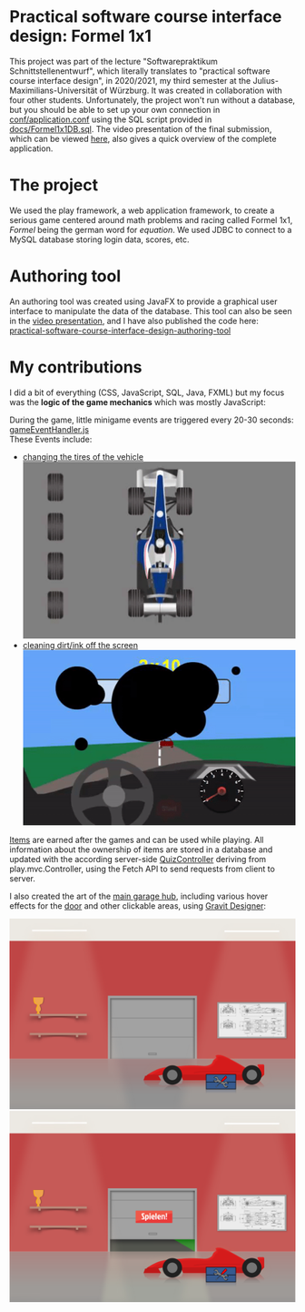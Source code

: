 # Practical software course interface design: Formel 1x1

This project was part of the lecture "Softwarepraktikum Schnittstellenentwurf", which literally translates to "practical software course interface design", in 2020/2021, my third semester at the Julius-Maximilians-Universität of Würzburg. It was created in collaboration with four other students. Unfortunately, the project won't run without a database, but you should be able to set up your own connection in [conf/application.conf](conf/application.conf) using the SQL script provided in [docs/Formel1x1DB.sql](docs/Formel1x1DB.sql). The video presentation of the final submission, which can be viewed [here](docs/formel1x1.mp4), also gives a quick overview of the complete application.

# The project

We used the play framework, a web application framework, to create a serious game centered around math problems and racing called Formel 1x1, *Formel* being the german word for *equation*. We used JDBC to connect to a MySQL database storing login data, scores, etc.

# Authoring tool

An authoring tool was created using JavaFX to provide a graphical user interface to manipulate the data of the database. This tool can also be seen in the [video presentation](docs/formel1x1.mp4), and I have also published the code here: [practical-software-course-interface-design-authoring-tool](https://github.com/monaroehm/practical-software-course-interface-design-authoring-tool)

# My contributions

I did a bit of everything (CSS, JavaScript, SQL, Java, FXML) but my focus was the **logic of the game mechanics** which was mostly JavaScript:  

During the game, little minigame events are triggered every 20-30 seconds: [gameEventHandler.js](public/javascripts/gameEventHandler.js)  
These Events include:  
- [changing the tires of the vehicle](public/javascripts/changeTiresEvent.js)  
![](public/images/reifenGif.gif)
- [cleaning dirt/ink off the screen](public/javascripts/inkEvent.js)  
![](public/images/tintenGif.gif)

[Items](public/javascripts/items.js) are earned after the games and can be used while playing. All information about the ownership of items are stored in a database and updated with the according server-side [QuizController](app/controllers/QuizController.java) deriving from play.mvc.Controller, using the Fetch API to send requests from client to server.

I also created the art of the [main garage hub](public/images/GarageDefault.png), including various hover effects for the [door](public/images/GaragePlayHover.png) and other clickable areas, using [Gravit Designer](https://www.designer.io/en/):

![](public/images/GarageDefault.png)
![](public/images/GaragePlayHover.png)
